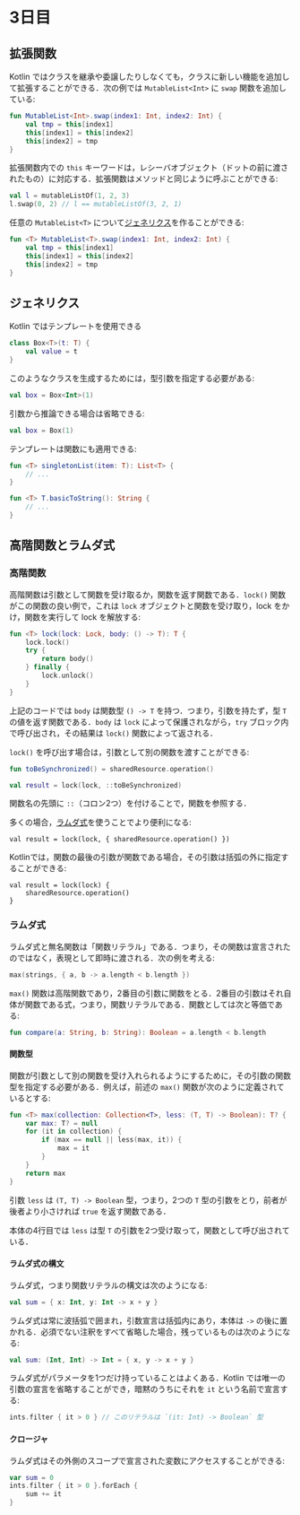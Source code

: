 # 3日目

## 拡張関数
Kotlin ではクラスを継承や委譲したりしなくても，クラスに新しい機能を追加して拡張することができる．次の例では `MutableList<Int>` に `swap` 関数を追加している:

```kt
fun MutableList<Int>.swap(index1: Int, index2: Int) {
    val tmp = this[index1]
    this[index1] = this[index2]
    this[index2] = tmp
}
```

拡張関数内での `this` キーワードは，レシーバオブジェクト（ドットの前に渡されたもの）に対応する．拡張関数はメソッドと同じように呼ぶことができる:

```kt
val l = mutableListOf(1, 2, 3)
l.swap(0, 2) // l == mutableListOf(3, 2, 1)
```

任意の `MutableList<T>` について[ジェネリクス](#ジェネリクス)を作ることができる:

```kt
fun <T> MutableList<T>.swap(index1: Int, index2: Int) {
    val tmp = this[index1]
    this[index1] = this[index2]
    this[index2] = tmp
}
```

## ジェネリクス
Kotlin ではテンプレートを使用できる

```kt
class Box<T>(t: T) {
    val value = t
}
```

このようなクラスを生成するためには，型引数を指定する必要がある:

```kt
val box = Box<Int>(1)
```

引数から推論できる場合は省略できる:

```kt
val box = Box(1)
```

テンプレートは関数にも適用できる:

```kt
fun <T> singletonList(item: T): List<T> {
    // ...
}

fun <T> T.basicToString(): String {
    // ...
}
```

## 高階関数とラムダ式
### 高階関数
高階関数は引数として関数を受け取るか，関数を返す関数である．`lock()` 関数がこの関数の良い例で，これは `lock` オブジェクトと関数を受け取り，lock をかけ，関数を実行して lock を解放する:

```kt
fun <T> lock(lock: Lock, body: () -> T): T {
    lock.lock()
    try {
        return body()
    } finally {
        lock.unlock()
    }
}
```

上記のコードでは `body` は関数型 `() -> T` を持つ．つまり，引数を持たず，型 `T` の値を返す関数である．`body` は `lock` によって保護されながら，`try` ブロック内で呼び出され，その結果は `lock()` 関数によって返される．

`lock()` を呼び出す場合は，引数として別の関数を渡すことができる:

```kt
fun toBeSynchronized() = sharedResource.operation()

val result = lock(lock, ::toBeSynchronized)
```

関数名の先頭に `::`（コロン2つ）を付けることで，関数を参照する．

多くの場合，[ラムダ式](#ラムダ式)を使うことでより便利になる:

```
val result = lock(lock, { sharedResource.operation() })
```

Kotlinでは，関数の最後の引数が関数である場合，その引数は括弧の外に指定することができる:

```
val result = lock(lock) {
    sharedResource.operation()
}
```

### ラムダ式
ラムダ式と無名関数は「関数リテラル」である．つまり，その関数は宣言されたのではなく，表現として即時に渡される．次の例を考える:

```kt
max(strings, { a, b -> a.length < b.length })
```

`max()` 関数は高階関数であり，2番目の引数に関数をとる．2番目の引数はそれ自体が関数である式，つまり，関数リテラルである．関数としては次と等価である:

```kt
fun compare(a: String, b: String): Boolean = a.length < b.length
```

#### 関数型
関数が引数として別の関数を受け入れられるようにするために，その引数の関数型を指定する必要がある．例えば，前述の `max()` 関数が次のように定義されているとする:

```kt
fun <T> max(collection: Collection<T>, less: (T, T) -> Boolean): T? {
    var max: T? = null
    for (it in collection) {
        if (max == null || less(max, it)) {
            max = it
        }
    }
    return max
}
```

引数 `less` は `(T, T) -> Boolean` 型，つまり，2つの `T` 型の引数をとり，前者が後者より小さければ `true` を返す関数である．

本体の4行目では `less` は型 `T` の引数を2つ受け取って，関数として呼び出されている．

#### ラムダ式の構文
ラムダ式，つまり関数リテラルの構文は次のようになる:

```kt
val sum = { x: Int, y: Int -> x + y }
```

ラムダ式は常に波括弧で囲まれ，引数宣言は括弧内にあり，本体は `->` の後に置かれる．必須でない注釈をすべて省略した場合，残っているものは次のようになる:

```kt
val sum: (Int, Int) -> Int = { x, y -> x + y }
```

ラムダ式がパラメータを1つだけ持っていることはよくある．Kotlin では唯一の引数の宣言を省略することができ，暗黙のうちにそれを `it` という名前で宣言する:

```kt
ints.filter { it > 0 } // このリテラルは `(it: Int) -> Boolean` 型
```

#### クロージャ
ラムダ式はその外側のスコープで宣言された変数にアクセスすることができる:

```kt
var sum = 0
ints.filter { it > 0 }.forEach {
    sum += it
}
```
